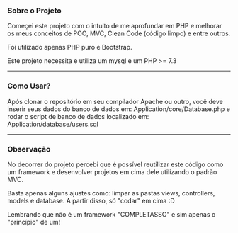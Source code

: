 <h3>Sobre o Projeto</h3>
<p>Começei este projeto com o intuito de me aprofundar em PHP e melhorar os meus conceitos de POO, MVC, Clean Code (código limpo) e entre outros.</p>
<p>Foi utilizado apenas PHP puro e Bootstrap.</p>
<p>Este projeto necessita e utiliza um mysql e um PHP >= 7.3</p>
<hr>
<h3>Como Usar?</h3>
<p>Após clonar o repositório em seu compilador Apache ou outro, você deve inserir seus dados do banco de dados em: Application/core/Database.php e rodar o script de banco de dados localizado em: Application/database/users.sql</p>
<hr>
<h3>Observação</h3>
<p>No decorrer do projeto percebi que é possível reutilizar este código como um framework e desenvolver projetos em cima dele utilizando o padrão MVC.</p>
<p>Basta apenas alguns ajustes como: limpar as pastas views, controllers, models e database. A partir disso, só "codar" em cima :D</p>
<p>Lembrando que não é um framework "COMPLETASSO" e sim apenas o "princípio" de um!</p>
